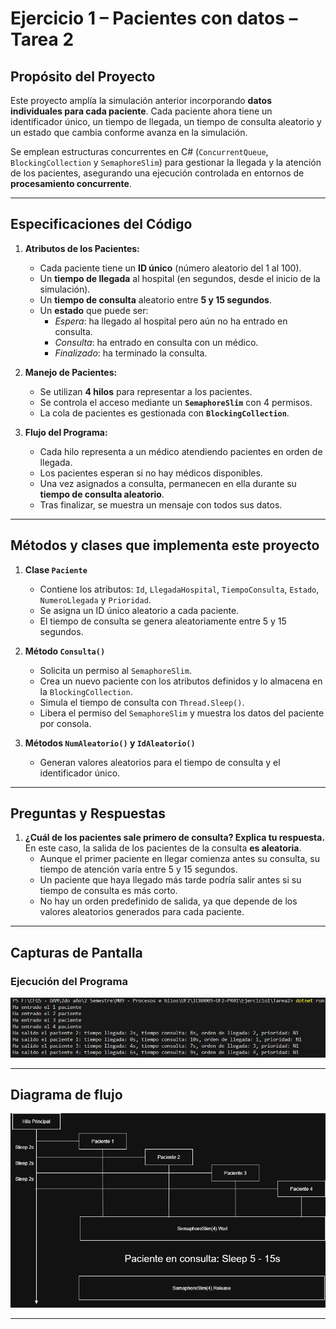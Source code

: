 # Ejercicio 1 – Pacientes con datos – Tarea 2

## **Propósito del Proyecto**
Este proyecto amplía la simulación anterior incorporando **datos individuales para cada paciente**. Cada paciente ahora tiene un identificador único, un tiempo de llegada, un tiempo de consulta aleatorio y un estado que cambia conforme avanza en la simulación.

Se emplean estructuras concurrentes en C# (`ConcurrentQueue`, `BlockingCollection` y `SemaphoreSlim`) para gestionar la llegada y la atención de los pacientes, asegurando una ejecución controlada en entornos de **procesamiento concurrente**.

---

## **Especificaciones del Código**
1. **Atributos de los Pacientes:**
   - Cada paciente tiene un **ID único** (número aleatorio del 1 al 100).
   - Un **tiempo de llegada** al hospital (en segundos, desde el inicio de la simulación).
   - Un **tiempo de consulta** aleatorio entre **5 y 15 segundos**.
   - Un **estado** que puede ser:
     - *Espera*: ha llegado al hospital pero aún no ha entrado en consulta.
     - *Consulta*: ha entrado en consulta con un médico.
     - *Finalizado*: ha terminado la consulta.

2. **Manejo de Pacientes:**
   - Se utilizan **4 hilos** para representar a los pacientes.
   - Se controla el acceso mediante un **`SemaphoreSlim`** con 4 permisos.
   - La cola de pacientes es gestionada con **`BlockingCollection`**.

3. **Flujo del Programa:**
   - Cada hilo representa a un médico atendiendo pacientes en orden de llegada.
   - Los pacientes esperan si no hay médicos disponibles.
   - Una vez asignados a consulta, permanecen en ella durante su **tiempo de consulta aleatorio**.
   - Tras finalizar, se muestra un mensaje con todos sus datos.

---

## **Métodos y clases que implementa este proyecto**
1. **Clase `Paciente`**
   - Contiene los atributos: `Id`, `LlegadaHospital`, `TiempoConsulta`, `Estado`, `NumeroLlegada` y `Prioridad`.
   - Se asigna un ID único aleatorio a cada paciente.
   - El tiempo de consulta se genera aleatoriamente entre 5 y 15 segundos.

2. **Método `Consulta()`**
   - Solicita un permiso al `SemaphoreSlim`.
   - Crea un nuevo paciente con los atributos definidos y lo almacena en la `BlockingCollection`.
   - Simula el tiempo de consulta con `Thread.Sleep()`.
   - Libera el permiso del `SemaphoreSlim` y muestra los datos del paciente por consola.

3. **Métodos `NumAleatorio()` y `IdAleatorio()`**
   - Generan valores aleatorios para el tiempo de consulta y el identificador único.

---

## **Preguntas y Respuestas**

1. **¿Cuál de los pacientes sale primero de consulta? Explica tu respuesta.**
   En este caso, la salida de los pacientes de la consulta **es aleatoria**. 
   - Aunque el primer paciente en llegar comienza antes su consulta, su tiempo de atención varía entre 5 y 15 segundos.
   - Un paciente que haya llegado más tarde podría salir antes si su tiempo de consulta es más corto.
   - No hay un orden predefinido de salida, ya que depende de los valores aleatorios generados para cada paciente.

---

## **Capturas de Pantalla**
### **Ejecución del Programa**
![](e1-t2-output.png)

---

## **Diagrama de flujo**
![](e1-t2-esquema.png)

---